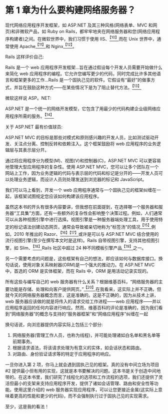 # 第 1 章为什么要构建网络服务器？

现代网络应用程序开发框架，如 ASP.NET 及其三种风格(网络表单、MVC 和网页)和非微软产品，如 Ruby on Rails，都牢牢地夹在网络服务器和您(网络应用程序构建者)之间。在微软世界中，我们习惯于使用 IIS、[<sup>【10】</sup>](Web_Servers_Succinctly_0018.htm#_ftn10)而在 Unix 世界中，通常使用 Apache[<sup>【11】</sup>](Web_Servers_Succinctly_0018.htm#_ftn11)和 Nginx[<sup>【12】</sup>](Web_Servers_Succinctly_0018.htm#_ftn12)。

Rails 这样评价自己:

Rails 是一个 web 应用程序开发框架...旨在通过假设每个开发人员需要开始做什么来简化 web 应用程序的编程。它允许您编写更少的代码，同时完成比许多其他语言和框架更多的工作...Rails 是一个固执己见的软件。它假设有“最好”的做事方式，并旨在鼓励这种方式——在某些情况下是为了阻止替代方法。[<sup>【13】</sup>](Web_Servers_Succinctly_0018.htm#_ftn13)

微软这样说 ASP。NET:

ASP.NET 是一个统一的网络开发模型，它包含了用最少的代码构建企业级网络应用程序所需的服务。[<sup>【14】</sup>](Web_Servers_Succinctly_0018.htm#_ftn14)

关于 ASP.NET 最有价值球员:

ASP.NET MVC 的目标是那些对模式和原则感兴趣的开发人员，比如测试驱动开发、关注点分离、控制反转和依赖注入。这个框架鼓励将 web 应用程序的业务逻辑层与其表示层分开。

通过将应用程序分为模型(M)、视图(V)和控制器(C)，ASP.NET MVC 可以更容易地管理大型应用程序的复杂性。使用 ASP.NET MVC，您可以让多个团队在一个网站上工作，因为业务逻辑的代码与表示层的代码和标记是分开的——开发人员可以处理业务逻辑，而设计人员则处理发送到浏览器的标记和 JavaScript。

我们可以马上看到，开发一个 web 应用程序通常与一个固执己见的框架纠缠在一起，该框架试图规定您应该如何构建该应用程序。

虽然这本书的开头有很多内容要讲，但我想在前面提到，在选择哪一个服务器和服务器“工具集”方面，还有一些额外的复杂性会影响整个决策过程。例如，人们通常可以从各种视图引擎中进行选择。视图引擎是一种服务器端处理工具，用于使用特定的标记语法创建动态网页，通常会导致被亲切地称为“标签汤”的情况[<sup>【15】</sup>](Web_Servers_Succinctly_0018.htm#_ftn15)例如，2010 年推出的 Razor、[<sup>【16】</sup>](Web_Servers_Succinctly_0018.htm#_ftn16)[<sup>【17】</sup>](Web_Servers_Succinctly_0018.htm#_ftn17)或许是可以与 ASP.NET MVC 结合使用的流行视图引擎(至少在撰写本文时是这样)。Rails 自带视图引擎，支持其他视图引擎，如 Slim、[<sup>【18】</sup>](Web_Servers_Succinctly_0018.htm#_ftn18)Rails 社区中超过 24 种不同模板引擎产品[<sup>【19】</sup>](Web_Servers_Succinctly_0018.htm#_ftn19)之一。

另一个需要考虑的问题是，这些框架有自己的想法，即应该如何与数据库接口。换句话说，使用对象关系映射器(ORM)是一个强大的推动力。在 ASP.NET MVC 中，首选的 ORM 是实体框架，而在 Rails 中，ORM 是用活动记录实现的。

所有这些与编写自己的 web 服务器有什么关系？根据维基百科，“网络服务器的主要功能是存储、处理和向客户提供网页。”[<sup>【20】</sup>](Web_Servers_Succinctly_0018.htm#_ftn20)在我看来，这实际上并不正确，但就今天的网络服务器概念而言，这是准确的。这是不正确的，因为从技术上讲，web 服务器应该做的就是将传入的请求交给工作进程——web 应用程序——并以应用程序返回的任何内容进行响应。然而，维基百科的评论是准确的，因为我们看到“网络服务器”的概念与支持的“服务器框架”和“网络应用程序”纠缠在一起

换句话说，向浏览器提供内容实际上包括三个部分:

1.  网络服务器(管理工作人员，也称为线程)，并可能处理诸如白名单和黑名单等前期事务。
2.  根据请求语法，将该请求处理为有意义的实体，如会话状态和路由。
3.  对路由、身份验证请求等的特定于应用程序的响应。

一旦你进入第 2 项，你马上就会遇到固执己见的框架。真的没有中间立场为项目#2 提供最小但有用的实现，这就是本书要解决的问题。这本书是关于创造中间地带的。在这本书里，我们研究了线程化的选项和工作流程的选项，我们还提供了灵活但最小的支架来支持应用程序开发，提供了诸如会话管理、路由和安全性等功能。使用这里介绍的 web 服务器实现应用程序，可以让您更接近金属(这实际上意味着更高的性能和更少的代码)，而不会强制执行过于固执己见的实现需求。

至少，这是我的看法！